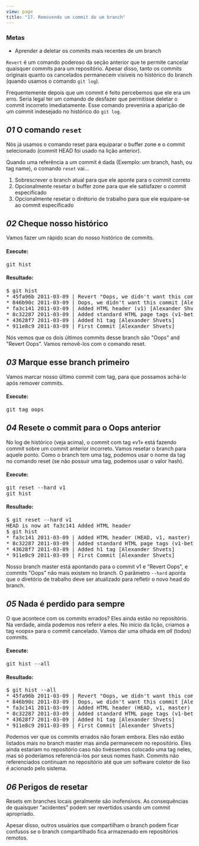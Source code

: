 ```yaml
---
view: page
title: "17. Removendo um commit de um branch"
---
```


<h3>Metas</h3>

<ul><li>Aprender a deletar os commits mais recentes de um branch</li></ul>

<p><code>Revert</code> &eacute; um comando poderoso da se&ccedil;&atilde;o anterior que te permite cancelar quaisquer commits para um reposit&oacute;rio. Apesar disso, tanto os commits originais quanto os cancelados permanecem vis&iacute;veis no hist&oacute;rico do branch (quando usamos o comando <code>git log</code>).</p>

<p>Frequentemente depois que um commit &eacute; feito percebemos que ele era um erro. Seria legal ter um comando de desfazer que permitisse deletar o commit incorreto imediatamente. Esse comando preveniria a apari&ccedil;&atilde;o de um commit indesejado no hist&oacute;rico do <code>git log</code>.</p>

<h2><em>01</em> O comando <code>reset</code></h2>

<p>N&oacute;s j&aacute; usamos o comando reset para equiparar o buffer zone e o commit selecionado (commit HEAD foi usado na li&ccedil;&atilde;o anterior).</p>

<p>Quando uma refer&ecirc;ncia a um commit &eacute; dada (Exemplo: um branch, hash, ou tag name), o comando <code>reset</code> vai...</p>

<ol>
<li>Sobrescrever o branch atual para que ele aponte para o commit correto</li>
<li>Opcionalmente resetar o buffer zone para que ele satisfazer o commit especificado</li>
<li>Opcionalmente resetar o dir&eacute;torio de trabalho para que ele equipare-se ao commit especificado</li>
</ol>

<h2><em>02</em> Cheque nosso hist&oacute;rico</h2>

<p>Vamos fazer um r&aacute;pido scan do nosso hist&oacute;rico de commits.</p>

<h4 class="h4-pre">Execute:</h4>

<pre class="instructions">git hist</pre>

<h4 class="h4-pre">Resultado:</h4>

<pre class="sample">$ git hist
* 45fa96b 2011-03-09 | Revert "Oops, we didn't want this commit" (HEAD, master) [Alexander Shvets]
* 846b90c 2011-03-09 | Oops, we didn't want this commit [Alexander Shvets]
* fa3c141 2011-03-09 | Added HTML header (v1) [Alexander Shvets]
* 8c32287 2011-03-09 | Added standard HTML page tags (v1-beta) [Alexander Shvets]
* 43628f7 2011-03-09 | Added h1 tag [Alexander Shvets]
* 911e8c9 2011-03-09 | First Commit [Alexander Shvets]</pre>

<p>N&oacute;s vemos que os dois &uacute;ltimos commits desse branch s&atilde;o "Oops" and "Revert Oops". Vamos remov&ecirc;-los com o comando reset.</p>

<h2><em>03</em> Marque esse branch primeiro</h2>

<p>Vamos marcar nosso &uacute;ltimo commit com tag, para que possamos ach&aacute;-lo ap&oacute;s remover commits.</p>
<h4 class="h4-pre">Execute:</h4>

<pre class="instructions">git tag oops</pre>

<h2><em>04</em> Resete o commit para o Oops anterior</h2>

<p>No log de hist&oacute;rico (veja acima), o commit com tag «v1» est&aacute; fazendo commit sobre um commit anterior incorreto. Vamos resetar o branch para aquele ponto. Como o branch tem uma tag, podemos usar o nome da tag no comando reset (se n&atilde;o possuir uma tag, podemos usar o valor hash).</p>

<h4 class="h4-pre">Execute:</h4>

<pre class="instructions">git reset --hard v1
git hist</pre>

<h4 class="h4-pre">Resultado:</h4>

<pre class="sample">$ git reset --hard v1
HEAD is now at fa3c141 Added HTML header
$ git hist
* fa3c141 2011-03-09 | Added HTML header (HEAD, v1, master) [Alexander Shvets]
* 8c32287 2011-03-09 | Added standard HTML page tags (v1-beta) [Alexander Shvets]
* 43628f7 2011-03-09 | Added h1 tag [Alexander Shvets]
* 911e8c9 2011-03-09 | First Commit [Alexander Shvets]</pre>

<p>Nosso branch master est&aacute; apontando para o commit v1 e "Revert Oops", e commits "Oops" n&atilde;o mais existem no branch. O par&acirc;metro  <code>--hard</code> aponta que o diret&oacute;rio de trabalho deve ser atualizado para refletir o novo head do branch.</p>
<h2><em>05</em> Nada &eacute; perdido para sempre</h2>

<p>O que acontece com os commits errados? Eles ainda est&atilde;o no reposit&oacute;rio. Na verdade, ainda podemos nos referir a eles. No in&iacute;cio da li&ccedil;&atilde;o, criamos a tag «oops» para o commit cancelado. Vamos dar uma olhada em <em>all</em> (todos) commits.</p>

<h4 class="h4-pre">Execute:</h4>

<pre class="instructions">git hist --all</pre>

<h4 class="h4-pre">Resultado:</h4>

<pre class="sample">$ git hist --all
* 45fa96b 2011-03-09 | Revert "Oops, we didn't want this commit" (oops) [Alexander Shvets]
* 846b90c 2011-03-09 | Oops, we didn't want this commit [Alexander Shvets]
* fa3c141 2011-03-09 | Added HTML header (HEAD, v1, master) [Alexander Shvets]
* 8c32287 2011-03-09 | Added standard HTML page tags (v1-beta) [Alexander Shvets]
* 43628f7 2011-03-09 | Added h1 tag [Alexander Shvets]
* 911e8c9 2011-03-09 | First Commit [Alexander Shvets]</pre>

<p>Podemos ver que os commits errados n&atilde;o foram embora. Eles n&atilde;o est&atilde;o listados mais no branch master mas ainda permanecem no reposit&oacute;rio. Eles ainda estariam no reposit&oacute;rio caso n&atilde;o tiv&eacute;ssemos colocado uma tag neles, mas s&oacute; poder&iacute;amos referenci&aacute;-los por seus nomes hash. Commits n&atilde;o referenciados continuam no reposit&oacute;rio at&eacute; que um software coletor de lixo &eacute; acionado pelo sistema.</p>

<h2><em>06</em> Perigos de resetar</h2>

<p>Resets em branches locais geralmente s&atilde;o inofensivos. As consequ&ecirc;ncias de quaisquer "acidentes" podem ser revertidos usando um commit apropriado.</p>

<p>Apesar disso, outros usu&aacute;rios que compartilham o branch podem ficar confusos se o branch compartilhado fica armazenado em reposit&oacute;rios remotos.</p>
